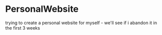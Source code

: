 # PersonalWebsite
trying to create a personal website for myself - we'll see if i abandon it in the first 3 weeks
